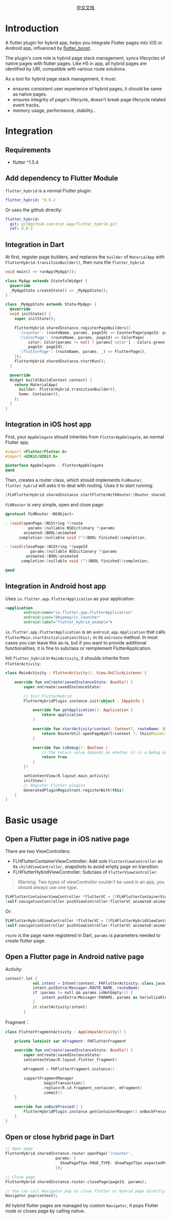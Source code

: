 <p align="center">
  <a href="README_CN.md">中文文档</a>
</p>

# Introduction

A flutter plugin for hybrid app, helps you integrate Flutter pages into iOS or Android app, influenced by [flutter_boost](https://github.com/alibaba/flutter_boost).

The plugin's core role is hybrid page stack management, syncs lifecycles of native pages with flutter pages. Like H5 in app, all hybrid pages are identified by URI, compatible with various route solutions.

As a tool for hybrid page stack management, it must:

- ensures consistent user experience of hybrid pages, it should be same as native pages.
- ensures integrity of page's lifecycle,  doesn't break page lifecycle related event tracks.
- memory usage, performance, stability...

# Integration

## Requirements

- flutter ^1.5.4

## Add dependency to Flutter Module

`flutter_hybrid` is a normal Flutter plugin:

```yaml
flutter_hybrid: ^0.0.2
```

Or uses the github directly:

```yaml
flutter_hybrid:
  git: git@github.com:mryt-app/flutter_hybrid.git
  ref: 0.0.2
```

## Integration in Dart

At first, register page builders, and replaces the `builder` of `MaterialApp` with `FlutterHybrid.transitionBuilder()`, then runs the `flutter_hybrid`.  

```dart
void main() => runApp(MyApp());

class MyApp extends StatefulWidget {
  @override
  _MyAppState createState() => _MyAppState();
}

class _MyAppState extends State<MyApp> {
  @override
  void initState() {
    super.initState();

    FlutterHybrid.sharedInstance.registerPageBuilders({
      '/counter': (routeName, params, pageId) => CounterPage(pageId: pageId),
      '/colorPage': (routeName, params, pageId) => ColorPage(
          color: Color(params != null ? params['color'] : Colors.green.value),
          pageId: pageId),
      '/flutterPage': (routeName, params, _) => FlutterPage(),
    });
    FlutterHybrid.sharedInstance.startRun();
  }

  @override
  Widget build(BuildContext context) {
    return MaterialApp(
      builder: FlutterHybrid.transitionBuilder(),
      home: Container(),
    );
  }
}
```

## Integration in iOS host app

First, your `AppDelegate` should inherites from `FlutterAppDelegate`, as normal Flutter app.

```objective-c
#import <Flutter/Flutter.h>
#import <UIKit/UIKit.h>

@interface AppDelegate : FlutterAppDelegate
@end
```

Then, creates a router class, which should implements `FLHRouter`,  `flutter_hybrid` will asks it to deal with routing. Uses it to start running:

```objective-c
[FLHFlutterHybrid.sharedInstance startFlutterWithRouter:[Router sharedInstance]];
```

`FLHRouter` is very simple, open and close page:

```objective-c
@protocol FLHRouter <NSObject>

- (void)openPage:(NSString *)route
          params:(nullable NSDictionary *)params
        animated:(BOOL)animated
      completion:(nullable void (^)(BOOL finished))completion;

- (void)closePage:(NSString *)pageId
           params:(nullable NSDictionary *)params
         animated:(BOOL)animated
       completion:(nullable void (^)(BOOL finished))completion;

@end
```

## Integration in Android host app

Uses `io.flutter.app.FlutterApplication` as your application:

```xml
<application
        android:name="io.flutter.app.FlutterApplication"
        android:icon="@mipmap/ic_launcher"
        android:label="flutter_hybrid_example">
```

`io.flutter.app.FlutterApplication` is an `android.app.Application` that calls `FlutterMain.startInitialization(this);` in its `onCreate` method. In most cases you can leave this as-is, but if you want to provide additional functionalities, it is fine to subclass or reimplement FlutterApplication.

Init `flutter_hybrid` in `MainActivity`, it shoulds inherite from `FlutterActivity`:

```kotlin
class MainActivity : FlutterActivity(), View.OnClickListener {

    override fun onCreate(savedInstanceState: Bundle?) {
        super.onCreate(savedInstanceState)

        // Init FlutterHybrid
        FlutterHybridPlugin.instance.init(object : IAppInfo {

            override fun getApplication(): Application {
                return application
            }

            override fun startActivity(context: Context?, routeName: String, params: Map<*, *>?): Boolean {
                return RouterUtil.openPageByUrl(context ?: this@MainActivity, routeName, params)
            }

            override fun isDebug(): Boolean {
                // The return value depends on whether it is a Debug package.
                return true
            }
        })

        setContentView(R.layout.main_activity)
        initView()
        // Register Flutter plugins
        GeneratedPluginRegistrant.registerWith(this)
    }
}
```

# Basic usage

## Open a Flutter page in iOS native page

There are two ViewControllers:

- FLHFlutterContainerViewController: Add sole  `FlutterViewController` as its `childViewController`, snapshots to avoid empty page on transition.
- FLHFlutterHybridViewController: Subclass of  `FlutterViewController`.

> Warning: Two types of viewController couldn't be used in an app, you should always use one type.

```objective-c
FLHFlutterContainerViewController *flutterVC = [[FLHFlutterContainerViewController alloc] initWithRoute:route params:params];
[self.navigationController pushViewController:flutterVC animated:animated];
```

Or:

```objective-c
FLHFlutterHybridViewController *flutterVC = [[FLHFlutterHybridViewController alloc] initWithRoute:route params:params];
[self.navigationController pushViewController:flutterVC animated:animated];
```

`route` is the page name registered in Dart, `params` is parameters needed to create flutter page.

## Open a Flutter page in Android native page

Activity:

```kotlin
context?.let {
            val intent = Intent(context, FHFlutterActivity::class.java)
            intent.putExtra(Messager.ROUTE_NAME, routeName)
            if (params != null && params.isNotEmpty()) {
                intent.putExtra(Messager.PARAMS, params as Serializable)
            }
            it.startActivity(intent)
        }
```

Fragment：

```kotlin
class FlutterFragmentActivity : AppCompatActivity() {

    private lateinit var mFragment: FHFlutterFragment

    override fun onCreate(savedInstanceState: Bundle?) {
        super.onCreate(savedInstanceState)
        setContentView(R.layout.flutter_fragment)

        mFragment = FHFlutterFragment.instance()

        supportFragmentManager
                .beginTransaction()
                .replace(R.id.fragment_container, mFragment)
                .commit()
    }
    
    override fun onBackPressed() {
        FlutterHybridPlugin.instance.getContainerManager().onBackPressed(mFragment as IFlutterViewContainer)
    }
}
```

## Open or close hybrid page in Dart

```dart
// Open page
FlutterHybrid.sharedInstance.router.openPage('/counter',
                      params: {
                        ShowPageTYpe.PAGE_TYPE: ShowPageTYpe.expectedPageType
                      });

// Close page
FlutterHybrid.sharedInstance.router.closePage(pageId, params);

// You can call Navigator.pop to close flutter or hybrid page directly.
Navigator.pop(context);
```

All hybrid flutter pages are managed by custom `Navigator`, it pops Flutter route or closes page by calling native.